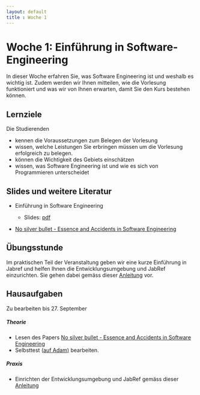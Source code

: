```yaml
---
layout: default
title : Woche 1
---
```


# Woche 1: Einführung in Software-Engineering

In dieser Woche erfahren Sie, was Software Engineering ist und weshalb es wichtig ist. 
Zudem werden wir Ihnen mitteilen, wie die Vorlesung funktioniert und was wir von Ihnen erwarten, damit Sie den Kurs bestehen können. 

## Lernziele 

Die Studierenden

* kennen die Voraussetzungen zum Belegen der Vorlesung
* wissen, welche Leistungen Sie erbringen müssen um die Vorlesung erfolgreich zu belegen. 
* können die Wichtigkeit des Gebiets einschätzen
* wissen, was Software Engineering ist und wie es sich von Programmieren unterscheidet


## Slides und weitere Literatur

* Einführung in Software Engineering
    * Slides: [pdf](../slides/einfuehrung.pdf)

* [No silver bullet - Essence and Accidents in Software Engineering](http://www.sci.brooklyn.cuny.edu/~sklar/teaching/s10/cis20.2/papers/brooks-no-silver-bullet.pdf)


## Übungsstunde

 Im praktischen Teil der Veranstaltung geben wir eine kurze Einführung in 
 Jabref und helfen Ihnen die Entwicklungsumgebung und JabRef einzurichten. Sie gehen dabei gemäss dieser [Anleitung](../exercises/jabref-setup) vor. 


## Hausaufgaben

Zu bearbeiten bis 27. September

##### Theorie

- Lesen des Papers [No silver bullet - Essence and Accidents in Software Engineering](http://www.sci.brooklyn.cuny.edu/~sklar/teaching/s10/cis20.2/papers/brooks-no-silver-bullet.pdf)
- Selbsttest ([auf Adam)](https://adam.unibas.ch/goto_adam_tst_1435781.html) bearbeiten.

##### Praxis

- Einrichten der Entwicklungsumgebung und JabRef gemäss dieser [Anleitung](../exercises/jabref-setup)






